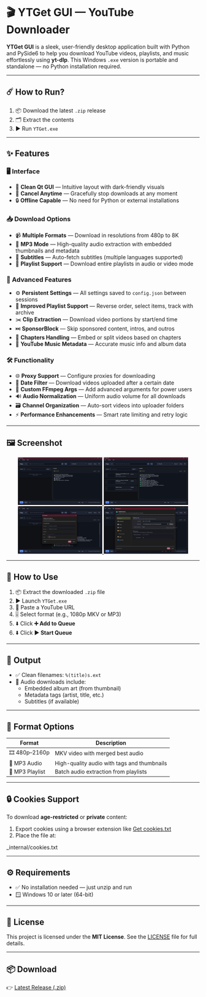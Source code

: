 # 🎬 YTGet GUI — YouTube Downloader

**YTGet GUI** is a sleek, user-friendly desktop application built with Python and PySide6 to help you download YouTube videos, playlists, and music effortlessly using **yt-dlp**. This Windows `.exe` version is portable and standalone — no Python installation required.

---

## ☄️ How to Run?

1. 📦 Download the latest `.zip` release  
2. 🗂️ Extract the contents  
3. ▶️ Run `YTGet.exe`  

---

## ✨ Features

### 🖥️ Interface
- 🎯 **Clean Qt GUI** — Intuitive layout with dark-friendly visuals
- 🛑 **Cancel Anytime** — Gracefully stop downloads at any moment
- 🔒 **Offline Capable** — No need for Python or external installations

### 📥 Download Options
- 📹 **Multiple Formats** — Download in resolutions from 480p to 8K
- 🎵 **MP3 Mode** — High-quality audio extraction with embedded thumbnails and metadata
- 📄 **Subtitles** — Auto-fetch subtitles (multiple languages supported)
- 📂 **Playlist Support** — Download entire playlists in audio or video mode

### 🔧 Advanced Features
- ⚙️ **Persistent Settings** — All settings saved to `config.json` between sessions
- 🚀 **Improved Playlist Support** — Reverse order, select items, track with archive
- ✂️ **Clip Extraction** — Download video portions by start/end time
- ⏭️ **SponsorBlock** — Skip sponsored content, intros, and outros
- 🧩 **Chapters Handling** — Embed or split videos based on chapters
- 🎼 **YouTube Music Metadata** — Accurate music info and album data

### 🛠 Functionality
- 🌐 **Proxy Support** — Configure proxies for downloading
- 📅 **Date Filter** — Download videos uploaded after a certain date
- 🧪 **Custom FFmpeg Args** — Add advanced arguments for power users
- 🔊 **Audio Normalization** — Uniform audio volume for all downloads
- 🗃 **Channel Organization** — Auto-sort videos into uploader folders
- ⚡ **Performance Enhancements** — Smart rate limiting and retry logic

---

## 🖼 Screenshot

<p align="center">
  <a href="https://raw.githubusercontent.com/ErfanNamira/YTGet/refs/heads/main/Images/YTGet2.4%20(1).JPG">
    <img src="https://raw.githubusercontent.com/ErfanNamira/YTGet/refs/heads/main/Images/YTGet2.4%20(1).JPG" width="220" />
  </a>
  <a href="https://raw.githubusercontent.com/ErfanNamira/YTGet/refs/heads/main/Images/YTGet2.4%20(2).JPG">
    <img src="https://raw.githubusercontent.com/ErfanNamira/YTGet/refs/heads/main/Images/YTGet2.4%20(2).JPG" width="220" />
  </a>
  <a href="https://raw.githubusercontent.com/ErfanNamira/YTGet/refs/heads/main/Images/YTGet2.4%20(3).JPG">
    <img src="https://raw.githubusercontent.com/ErfanNamira/YTGet/refs/heads/main/Images/YTGet2.4%20(3).JPG" width="220" />
  </a>
  <a href="https://raw.githubusercontent.com/ErfanNamira/ytget/refs/heads/main/Images/YTGet2.4.3.JPG">
    <img src="https://raw.githubusercontent.com/ErfanNamira/ytget/refs/heads/main/Images/YTGet2.4.3.JPG" width="220" />
  </a>
</p>

---

## 🧰 How to Use

1. 📦 Extract the downloaded `.zip` file  
2. ▶️ Launch `YTGet.exe`  
3. 🔗 Paste a YouTube URL  
4. 🎚️ Select format (e.g., 1080p MKV or MP3)  
5. ⬇️ Click **➕ Add to Queue**
6. ⬇️ Click **▶️ Start Queue**

---

## 📁 Output

- ✅ Clean filenames: `%(title)s.ext`  
- 🎵 Audio downloads include:
  - Embedded album art (from thumbnail)
  - Metadata tags (artist, title, etc.)
  - Subtitles (if available)

---

## 🧩 Format Options

| Format           | Description                                     |
|------------------|-------------------------------------------------|
| 🎞️ 480p–2160p     | MKV video with merged best audio                |
| 🎵 MP3 Audio      | High-quality audio with tags and thumbnails     |
| 📃 MP3 Playlist   | Batch audio extraction from playlists           |

---

## 🔒 Cookies Support

To download **age-restricted** or **private** content:

1. Export cookies using a browser extension like [Get cookies.txt](https://chrome.google.com/webstore/detail/get-cookiestxt/lgmpjfekhdgcmpcpnmlhkfkfjdkpmoec)  
2. Place the file at:

_internal/cookies.txt


---

## ⚙️ Requirements

- ✅ No installation needed — just unzip and run  
- 🪟 Windows 10 or later (64-bit)

---

## 📄 License

This project is licensed under the **MIT License**. See the [LICENSE](./LICENSE) file for full details.

---

## 📦 Download

👉 [Latest Release (.zip)](https://github.com/ErfanNamira/YTGet/releases/latest)
